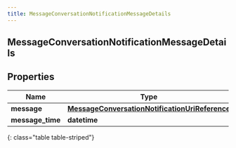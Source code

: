 ```yaml
---
title: MessageConversationNotificationMessageDetails
---
```

## MessageConversationNotificationMessageDetails

## Properties

|Name | Type | Description | Notes|
|------------ | ------------- | ------------- | -------------|
| **message** | [**MessageConversationNotificationUriReference**](MessageConversationNotificationUriReference.html) |  | [optional] |
| **message_time** | **datetime** |  | [optional] |
{: class="table table-striped"}


